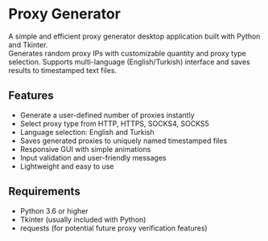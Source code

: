 # Proxy Generator

A simple and efficient proxy generator desktop application built with Python and Tkinter.  
Generates random proxy IPs with customizable quantity and proxy type selection. Supports multi-language (English/Turkish) interface and saves results to timestamped text files.

## Features

- Generate a user-defined number of proxies instantly  
- Select proxy type from HTTP, HTTPS, SOCKS4, SOCKS5  
- Language selection: English and Turkish  
- Saves generated proxies to uniquely named timestamped files  
- Responsive GUI with simple animations  
- Input validation and user-friendly messages  
- Lightweight and easy to use  

## Requirements

- Python 3.6 or higher  
- Tkinter (usually included with Python)  
- requests (for potential future proxy verification features)
